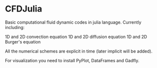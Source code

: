 # CFDJulia
Basic computational fluid dynamic codes in julia language. Currently including:

  1D and 2D convection equation
  1D and 2D diffusion equation
  1D and 2D Burger's equation
  
All the numerical schemes are explicit in time (later implicit will be added).

For visualization you need to install PyPlot, DataFrames and Gadfly.
  

